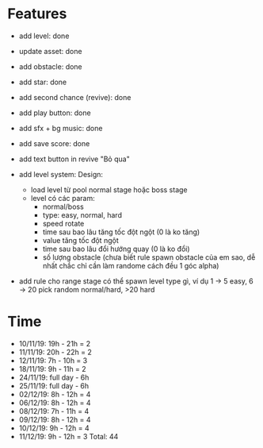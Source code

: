 # Features
- add level: done
- update asset: done
- add obstacle: done
- add star: done
- add second chance (revive): done 
- add play button: done 
- add sfx + bg music: done
- add save score: done

- add text button in revive "Bỏ qua" 
- add level system: 
    Design:
    - load level từ pool normal stage hoặc boss stage
    - level có các param:
        + normal/boss
        + type: easy, normal, hard
        + speed rotate
        + time sau bao lâu tăng tốc đột ngột (0 là ko tăng) 
        + value tăng tốc đột ngột 
        + time sau bao lâu đổi hướng quay (0 là ko đổi)
        + số lượng obstacle (chưa biết rule spawn obstacle của em sao, dễ nhất chắc chỉ cần làm randome cách đều 1 góc alpha)
- add rule cho range stage có thể spawn level type gì, ví dụ 1 -> 5 easy, 6 -> 20 pick random normal/hard, >20 hard


# Time
- 10/11/19: 19h - 21h = 2
- 11/11/19: 20h - 22h = 2
- 12/11/19: 7h - 10h = 3
- 18/11/19: 9h - 11h = 2
- 24/11/19: full day - 6h
- 25/11/19: full day - 6h
- 02/12/19: 8h - 12h = 4
- 06/12/19: 8h - 12h = 4
- 08/12/19: 7h - 11h = 4
- 09/12/19: 8h - 12h = 4
- 10/12/19: 9h - 12h = 4
- 11/12/19: 9h - 12h = 3
Total: 44 